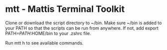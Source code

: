# mtt - Mattis Terminal Toolkit

Clone or download the script directory to ~/bin.
Make sure ~/bin is added to your PATH so that the scripts can be run from anywhere.
If not, add export PATH=$PATH:$HOME/bin to your .zshrc file.  
  
Run mtt h to see available commands.